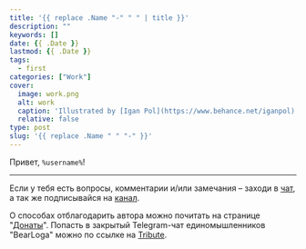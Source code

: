 ```yaml
---
title: '{{ replace .Name "-" " " | title }}'
description: ""
keywords: []
date: {{ .Date }}
lastmod: {{ .Date }}
tags:
  - first
categories: ["Work"]
cover:
  image: work.png
  alt: work
  caption: 'Illustrated by [Igan Pol](https://www.behance.net/iganpol)'
  relative: false
type: post
slug: '{{ replace .Name " " "-" }}'
---
```


Привет, `%username%`!

---

Если у тебя есть вопросы, комментарии и/или замечания – заходи в [чат](https://ttttt.me/jtprogru_chat), а так же подписывайся на [канал](https://ttttt.me/jtprogru_channel).

О способах отблагодарить автора можно почитать на странице "[Донаты](https://jtprog.ru/donations/)". Попасть в закрытый Telegram-чат единомышленников "BearLoga" можно по ссылке на [Tribute](https://web.tribute.tg/s/oRV).
